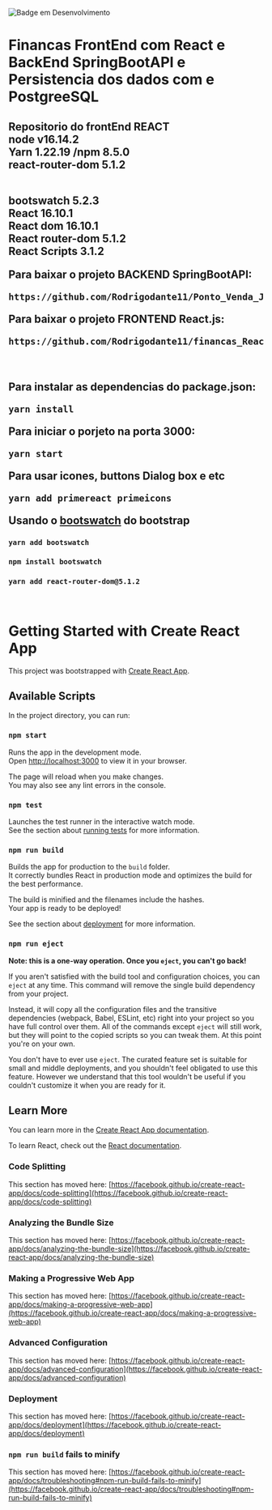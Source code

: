 ![Badge em Desenvolvimento](http://img.shields.io/static/v1?label=STATUS&message=EM%20DESENVOLVIMENTO&color=GREEN&style=for-the-badge)
<h1 aligh="center"> Financas FrontEnd com React e BackEnd SpringBootAPI e Persistencia dos dados com e PostgreeSQL<h2>
<strong>Repositorio do frontEnd REACT</strong> </br>
<strong>node v16.14.2 </strong> </br>
<strong>Yarn 1.22.19 /npm  8.5.0</strong> </br>
<strong>react-router-dom 5.1.2</strong></br></br>

<strong> bootswatch 5.2.3</strong> </br>
<strong> React 16.10.1</strong> </br>
<strong> React dom 16.10.1</strong> </br>
<strong> React router-dom 5.1.2</strong> </br>
<strong> React Scripts 3.1.2</strong> </br>


Para baixar o projeto BACKEND SpringBootAPI:

```
https://github.com/Rodrigodante11/Ponto_Venda_Java_Web_Spring.git
```

Para baixar o projeto FRONTEND React.js:

```
https://github.com/Rodrigodante11/financas_React_frontEnd.git
```

</br>

Para instalar as dependencias do package.json:
 ```
yarn install
```

Para iniciar o porjeto na porta 3000:

```
yarn start
```

Para usar icones, buttons Dialog box e etc 
```
yarn add primereact primeicons
```

Usando o  [bootswatch](https://bootswatch.com/cerulean/) do bootstrap
### `yarn add bootswatch`
### `npm install bootswatch`

### `yarn add react-router-dom@5.1.2`

</br>


# Getting Started with Create React App

This project was bootstrapped with [Create React App](https://github.com/facebook/create-react-app).

## Available Scripts

In the project directory, you can run:

### `npm start`

Runs the app in the development mode.\
Open [http://localhost:3000](http://localhost:3000) to view it in your browser.

The page will reload when you make changes.\
You may also see any lint errors in the console.

### `npm test`

Launches the test runner in the interactive watch mode.\
See the section about [running tests](https://facebook.github.io/create-react-app/docs/running-tests) for more information.

### `npm run build`

Builds the app for production to the `build` folder.\
It correctly bundles React in production mode and optimizes the build for the best performance.

The build is minified and the filenames include the hashes.\
Your app is ready to be deployed!

See the section about [deployment](https://facebook.github.io/create-react-app/docs/deployment) for more information.

### `npm run eject`

**Note: this is a one-way operation. Once you `eject`, you can't go back!**

If you aren't satisfied with the build tool and configuration choices, you can `eject` at any time. This command will remove the single build dependency from your project.

Instead, it will copy all the configuration files and the transitive dependencies (webpack, Babel, ESLint, etc) right into your project so you have full control over them. All of the commands except `eject` will still work, but they will point to the copied scripts so you can tweak them. At this point you're on your own.

You don't have to ever use `eject`. The curated feature set is suitable for small and middle deployments, and you shouldn't feel obligated to use this feature. However we understand that this tool wouldn't be useful if you couldn't customize it when you are ready for it.

## Learn More

You can learn more in the [Create React App documentation](https://facebook.github.io/create-react-app/docs/getting-started).

To learn React, check out the [React documentation](https://reactjs.org/).

### Code Splitting

This section has moved here: [https://facebook.github.io/create-react-app/docs/code-splitting](https://facebook.github.io/create-react-app/docs/code-splitting)

### Analyzing the Bundle Size

This section has moved here: [https://facebook.github.io/create-react-app/docs/analyzing-the-bundle-size](https://facebook.github.io/create-react-app/docs/analyzing-the-bundle-size)

### Making a Progressive Web App

This section has moved here: [https://facebook.github.io/create-react-app/docs/making-a-progressive-web-app](https://facebook.github.io/create-react-app/docs/making-a-progressive-web-app)

### Advanced Configuration

This section has moved here: [https://facebook.github.io/create-react-app/docs/advanced-configuration](https://facebook.github.io/create-react-app/docs/advanced-configuration)

### Deployment

This section has moved here: [https://facebook.github.io/create-react-app/docs/deployment](https://facebook.github.io/create-react-app/docs/deployment)

### `npm run build` fails to minify

This section has moved here: [https://facebook.github.io/create-react-app/docs/troubleshooting#npm-run-build-fails-to-minify](https://facebook.github.io/create-react-app/docs/troubleshooting#npm-run-build-fails-to-minify)


